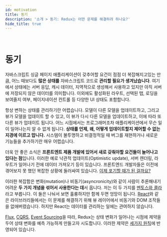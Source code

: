 ```yaml
---
id: motivation
title: 동기
description: '소개 > 동기: Redux는 어떤 문제를 해결하려 하나요?'
hide_title: true
---
```


&nbsp;

# 동기

자바스크립트 싱글 페이지 애플리케이션이 갖추어할 요건이 점점 더 복잡해지고있는 만큼, 어느 때보다도 **많은 상태를** 자바스크립트 코드로 **관리할 필요가 생겨났습니다**. 여기에서 상태에는 서버 응답, 캐시 데이터, 지역적으로 생성해서 사용하고 있지만 아직 서버에 저장되지 않은 데이터를 의미합니다. 이외에도 활성화된 라우트, 선택된 탭, 로딩을 보여줄지 여부, 페이지네이션 컨트롤 등 다양한 UI 상태도 포함합니다.

항상 변하는 상태를 관리하기란 어렵습니다. 모델이 다른 모델을 업데이트하고, 그리고 뷰가 모델을 업데이트 할 수 있고, 이 뷰가 다시 다른 모델을 업데이트하고, 이에 따라 또 다른 뷰가 업데이트 됩니다. 어느 시점에서는 프로그래머조차 애플리케이션에서 무슨 일이 일어나는지 알 수 없게 됩니다. **상태를 언제, 왜, 어떻게 업데이트할지 제어할 수 없는 지경에 이르고 맙니다.** 시스템이 불투명하고 비결정적일 때 버그를 재현하거나 새로운 기능들을 추가하기란 매우 어렵습니다.

더욱 안 좋은 소식은 **프론트엔트 제품 개발에 있어서 새로 갖춰야할 요건들이 늘어나고 있다는 점**입니다. 이러한 예로 낙관적 업데이트(Optimistic update), 서버 렌더링, 라우트가 일어나기 전에 데이터 가져오기 등이 있습니다. 프론트엔드 개발자들은 이전에 겪어보지 못 했던 복잡한 상황에 둘러싸여 있습니다. [이제 포기할 때가 된 걸까요?](http://www.quirksmode.org/blog/archives/2015/07/stop_pushing_th.html)

이러한 복잡함은 변화(mutation)나 비동기(asyncronicity)와 같이 사람이 추론해내기 어려운 **두 가지 개념을 섞어서 사용한다는 데**서 옵니다. 저는 이 두 가지를 [멘토스와 콜라](https://en.wikipedia.org/wiki/Diet_Coke_and_Mentos_eruption)라고 부릅니다. 이 둘은 나눠서 보면 훌륭하지만 함께 두면 엉망이 됩니다. [React](http://facebook.github.io/react)와 같은 라이브러리들에서는 이 문제를 해결하기 위해 뷰 레이어에서 비동기와 DOM 조작들을 없애버렸습니다. 하지만 React는 데이터를 관리하는 일에는 관여하지 않습니다.

[Flux](http://facebook.github.io/flux), [CQRS](http://martinfowler.com/bliki/CQRS.html), [Event Sourcing](http://martinfowler.com/eaaDev/EventSourcing.html)을 따라, Redux는 상태 변화가 일어나는 시점에 제약을 두어 상태 변화를 예측 가능하게 만들고자 시도합니다. 이러한 제약은 [세가지 원칙](ThreePrinciples.md)에 반영되어 있습니다.
